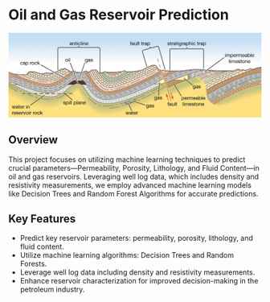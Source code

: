 # Oil and Gas Reservoir Prediction

![Reservoir](types-petroleum-traps.webp)

## Overview

This project focuses on utilizing machine learning techniques to predict crucial parameters—Permeability, Porosity, Lithology, and Fluid Content—in oil and gas reservoirs. Leveraging well log data, which includes density and resistivity measurements, we employ advanced machine learning models like Decision Trees and Random Forest Algorithms for accurate predictions.

## Key Features

- Predict key reservoir parameters: permeability, porosity, lithology, and fluid content.
- Utilize machine learning algorithms: Decision Trees and Random Forests.
- Leverage well log data including density and resistivity measurements.
- Enhance reservoir characterization for improved decision-making in the petroleum industry.


